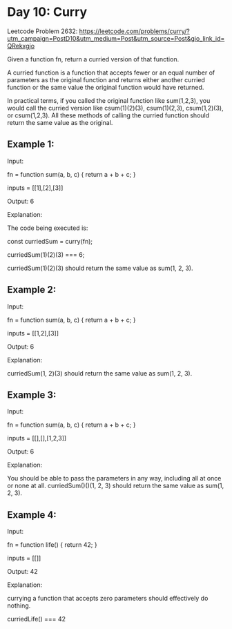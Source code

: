 # Day 10: Curry

Leetcode Problem 2632: https://leetcode.com/problems/curry/?utm_campaign=PostD10&utm_medium=Post&utm_source=Post&gio_link_id=QRekxgjo

Given a function fn, return a curried version of that function.

A curried function is a function that accepts fewer or an equal number of parameters as the original function and returns either another curried function or the same value the original function would have returned.

In practical terms, if you called the original function like sum(1,2,3), you would call the curried version like csum(1)(2)(3), csum(1)(2,3), csum(1,2)(3), or csum(1,2,3). All these methods of calling the curried function should return the same value as the original.


## Example 1:

Input: 

fn = function sum(a, b, c) { return a + b + c; }

inputs = [[1],[2],[3]]

Output: 6

Explanation:

The code being executed is:

const curriedSum = curry(fn);

curriedSum(1)(2)(3) === 6;

curriedSum(1)(2)(3) should return the same value as sum(1, 2, 3).

## Example 2:

Input:

fn = function sum(a, b, c) { return a + b + c; }

inputs = [[1,2],[3]]

Output: 6

Explanation:

curriedSum(1, 2)(3) should return the same value as sum(1, 2, 3).

## Example 3:

Input:

fn = function sum(a, b, c) { return a + b + c; }

inputs = [[],[],[1,2,3]]

Output: 6

Explanation:

You should be able to pass the parameters in any way, including all at once or none at all.
curriedSum()()(1, 2, 3) should return the same value as sum(1, 2, 3).

## Example 4:

Input:

fn = function life() { return 42; }

inputs = [[]]

Output: 42

Explanation:

currying a function that accepts zero parameters should effectively do nothing.

curriedLife() === 42